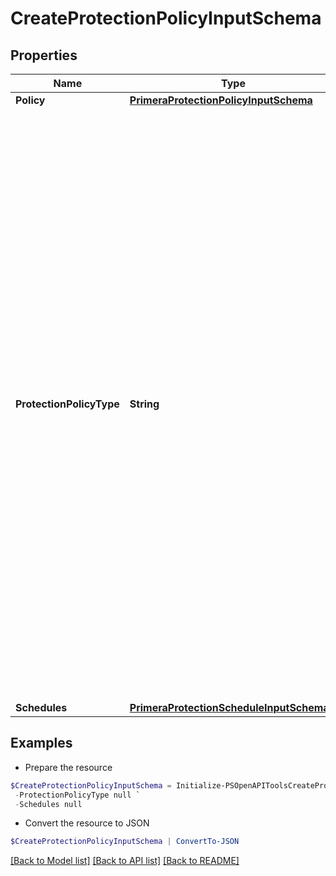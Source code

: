 # CreateProtectionPolicyInputSchema
## Properties

Name | Type | Description | Notes
------------ | ------------- | ------------- | -------------
**Policy** | [**PrimeraProtectionPolicyInputSchema**](PrimeraProtectionPolicyInputSchema.md) |  | [optional] 
**ProtectionPolicyType** | **String** | Specifies Protection policy type. Synchronous replication/protection policy provides protection from array or site failures with zero RPO. Using this policy, you can also configure zero RTO policy like Active Peer Persistence. Asynchronous replication/protection policy provides protection from array or site failure with the user defined RPO.  Schedule snapshot policy takes snapshots of the member volumes of the protected volume set at periodic intervals defined by the user. You can setup the local snapshot schedule and also setup the co-ordinated synchronized snapshot schedule on the protected volume set configured with synchronous or asynchronous replication policy. You can do this by attaching a scheduled snapshot policy on the volume set having already a synchronous or asynchronous protecting policy. | 
**Schedules** | [**PrimeraProtectionScheduleInputSchema[]**](PrimeraProtectionScheduleInputSchema.md) |  | [optional] 

## Examples

- Prepare the resource
```powershell
$CreateProtectionPolicyInputSchema = Initialize-PSOpenAPIToolsCreateProtectionPolicyInputSchema  -Policy null `
 -ProtectionPolicyType null `
 -Schedules null
```

- Convert the resource to JSON
```powershell
$CreateProtectionPolicyInputSchema | ConvertTo-JSON
```

[[Back to Model list]](../README.md#documentation-for-models) [[Back to API list]](../README.md#documentation-for-api-endpoints) [[Back to README]](../README.md)

